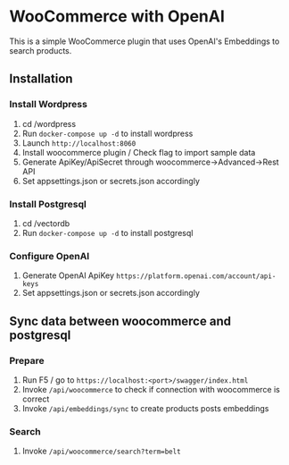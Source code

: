 # WooCommerce with OpenAI
This is a simple WooCommerce plugin that uses OpenAI's Embeddings to search products.

## Installation

### Install Wordpress
1. cd /wordpress
2. Run `docker-compose up -d` to install wordpress
3. Launch `http://localhost:8060` 
4. Install woocommerce plugin / Check flag to import sample data
5. Generate ApiKey/ApiSecret through woocommerce->Advanced->Rest API 
6. Set appsettings.json or secrets.json accordingly

### Install Postgresql
1. cd /vectordb
2. Run `docker-compose up -d` to install postgresql

### Configure OpenAI
1. Generate OpenAI ApiKey `https://platform.openai.com/account/api-keys`
2. Set appsettings.json or secrets.json accordingly

## Sync data between woocommerce and postgresql

### Prepare
1. Run F5 / go to `https://localhost:<port>/swagger/index.html`
2. Invoke `/api/woocommerce` to check if connection with woocommerce is correct
3. Invoke `/api/embeddings/sync` to create products posts embeddings

### Search
1. Invoke `/api/woocommerce/search?term=belt`